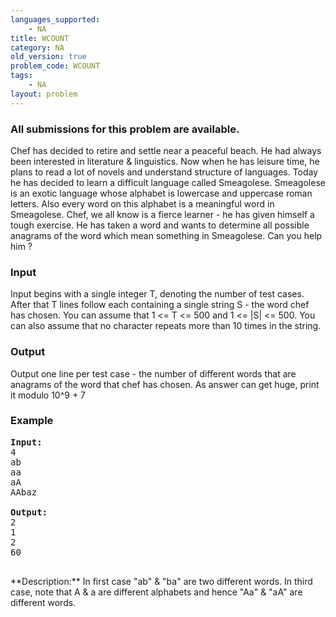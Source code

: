 ```yaml
---
languages_supported:
    - NA
title: WCOUNT
category: NA
old_version: true
problem_code: WCOUNT
tags:
    - NA
layout: problem
---
```

###  All submissions for this problem are available. 

Chef has decided to retire and settle near a peaceful beach. He had always been interested in literature & linguistics. Now when he has leisure time, he plans to read a lot of novels and understand structure of languages. Today he has decided to learn a difficult language called Smeagolese. Smeagolese is an exotic language whose alphabet is lowercase and uppercase roman letters. Also every word on this alphabet is a meaningful word in Smeagolese. Chef, we all know is a fierce learner - he has given himself a tough exercise. He has taken a word and wants to determine all possible anagrams of the word which mean something in Smeagolese. Can you help him ?

### Input

Input begins with a single integer T, denoting the number of test cases. After that T lines follow each containing a single string S - the word chef has chosen. You can assume that 1 <= T <= 500 and 1 <= |S| <= 500. You can also assume that no character repeats more than 10 times in the string.

### Output

Output one line per test case - the number of different words that are anagrams of the word that chef has chosen. As answer can get huge, print it modulo 10^9 + 7

### Example

<pre><b>Input:</b>
4
ab
aa
aA
AAbaz

<b>Output:</b>
2
1
2
60

</pre>**Description:** In first case "ab" & "ba" are two different words. In third case, note that A & a are different alphabets and hence "Aa" & "aA" are different words.